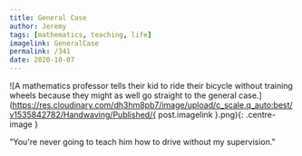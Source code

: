 ```yaml
---
title: General Case
author: Jeremy
tags: [mathematics, teaching, life]
imagelink: GeneralCase
permalink: /341
date: 2020-10-07
---
```


![A mathematics professor tells their kid to ride their bicycle without training wheels because they might as well go straight to the general case.](https://res.cloudinary.com/dh3hm8pb7/image/upload/c_scale,q_auto:best/v1535842782/Handwaving/Published/{ post.imagelink }.png){: .centre-image }

"You're never going to teach him how to drive without my supervision."
